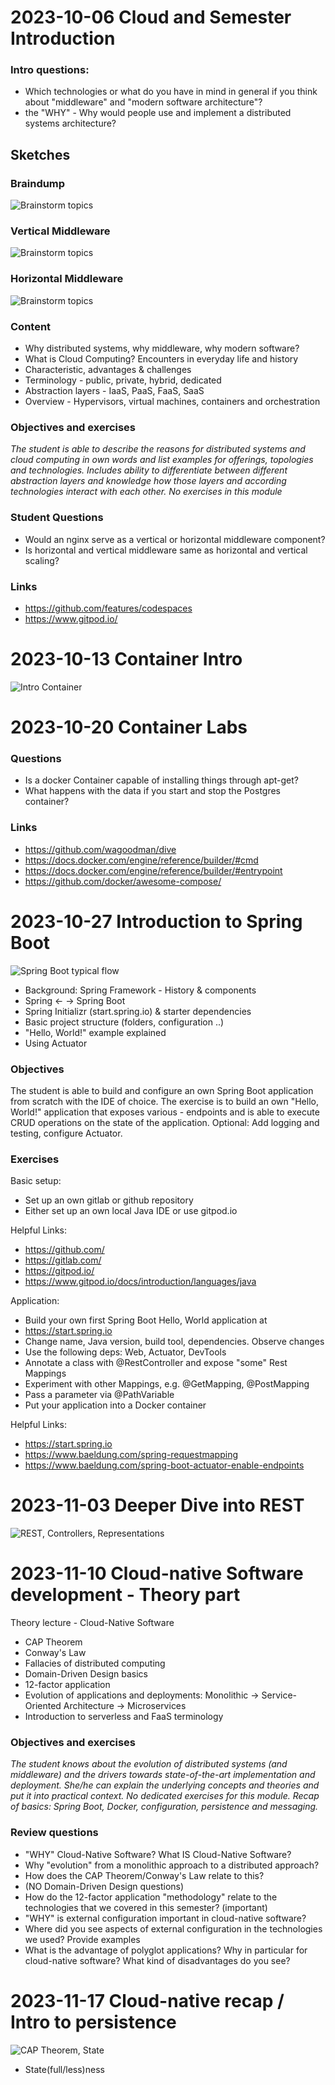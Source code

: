 # 2023-10-06 Cloud and Semester Introduction

### Intro questions:

* Which technologies or what do you have in mind in general if you think about "middleware" and "modern software architecture"?
* the "WHY" - Why would people use and implement a distributed systems architecture?

## Sketches

### Braindump

![Brainstorm topics](pics/Intro_Overview.png)

### Vertical Middleware

![Brainstorm topics](https://github.com/maeddes/hft-2021-winter/raw/main/images/middleware_sketch.png)

### Horizontal Middleware

![Brainstorm topics](https://github.com/maeddes/hft-2022-winter/blob/main/pics/middleware.png)

### Content

* Why distributed systems, why middleware, why modern software?
* What is Cloud Computing? Encounters in everyday life and history
* Characteristic, advantages & challenges
* Terminology - public, private, hybrid, dedicated
* Abstraction layers - IaaS, PaaS, FaaS, SaaS
* Overview - Hypervisors, virtual machines, containers and orchestration

### Objectives and exercises
_The student is able to describe the reasons for distributed systems and
cloud computing in own words and list examples for offerings, topologies and technologies. Includes ability to differentiate between different abstraction layers and knowledge how those layers and according technologies interact with each other. No exercises in this module_

### Student Questions

- Would an nginx serve as a vertical or horizontal middleware component?
- Is horizontal and vertical middleware same as horizontal and vertical scaling?

### Links

- https://github.com/features/codespaces
- https://www.gitpod.io/

# 2023-10-13 Container Intro

![Intro Container](pics/Container_Intro.png)

# 2023-10-20 Container Labs

### Questions

- Is a docker Container capable of installing things through apt-get?
- What happens with the data if you start and stop the Postgres container?

### Links

- https://github.com/wagoodman/dive
- https://docs.docker.com/engine/reference/builder/#cmd
- https://docs.docker.com/engine/reference/builder/#entrypoint
- https://github.com/docker/awesome-compose/

# 2023-10-27 Introduction to Spring Boot

![Spring Boot typical flow](https://raw.githubusercontent.com/maeddes/hft-2022-winter/main/pics/spring_boot_initializr_flow_2022_10_17.png)

* Background: Spring Framework - History & components
* Spring ← → Spring Boot
* Spring Initializr (start.spring.io) & starter dependencies
* Basic project structure (folders, configuration ..)
* "Hello, World!" example explained
* Using Actuator

### Objectives

The student is able to build and configure an own Spring Boot application from scratch with the IDE of choice. The exercise is to build an own "Hello, World!" application that exposes various - endpoints and is able to execute CRUD operations on the state of the application. Optional: Add logging and testing, configure Actuator.

### Exercises

Basic setup:

- Set up an own gitlab or github repository
- Either set up an own local Java IDE or use gitpod.io

Helpful Links:

- https://github.com/
- https://gitlab.com/
- https://gitpod.io/
- https://www.gitpod.io/docs/introduction/languages/java

Application:

- Build your own first Spring Boot Hello, World application at 
- https://start.spring.io
- Change name, Java version, build tool, dependencies. Observe changes
- Use the following deps: Web, Actuator, DevTools
- Annotate a class with @RestController and expose "some" Rest Mappings
- Experiment with other Mappings, e.g. @GetMapping, @PostMapping
- Pass a parameter via @PathVariable
- Put your application into a Docker container

Helpful Links:

- https://start.spring.io
- https://www.baeldung.com/spring-requestmapping
- https://www.baeldung.com/spring-boot-actuator-enable-endpoints

# 2023-11-03 Deeper Dive into REST

![REST, Controllers, Representations](pics/REST_stuff.png)

# 2023-11-10 Cloud-native Software development - Theory part

Theory lecture - Cloud-Native Software 

* CAP Theorem
* Conway's Law
* Fallacies of distributed computing
* Domain-Driven Design basics
* 12-factor application
* Evolution of applications and deployments: Monolithic -> Service-Oriented Architecture -> Microservices
* Introduction to serverless and FaaS terminology

### Objectives and exercises
_The student knows about the evolution of distributed systems (and middleware) and the drivers towards state-of-the-art implementation and deployment. She/he can explain the underlying concepts and theories and put it into practical context. No dedicated exercises for this module. Recap of basics: Spring Boot, Docker, configuration, persistence and messaging._

### Review questions

* "WHY" Cloud-Native Software? What IS Cloud-Native Software?
* Why "evolution" from a monolithic approach to a distributed approach?
* How does the CAP Theorem/Conway's Law relate to this?
* (NO Domain-Driven Design questions)
* How do the 12-factor application "methodology" relate to the technologies that we covered in this semester? (important)
* "WHY" is external configuration important in cloud-native software?
* Where did you see aspects of external configuration in the technologies we used? Provide examples
* What is the advantage of polyglot applications? Why in particular for cloud-native software? What kind of disadvantages do you see?



# 2023-11-17 Cloud-native recap / Intro to persistence

![CAP Theorem, State](pics/CAP_Theorem_State.png)

- State(full/less)ness